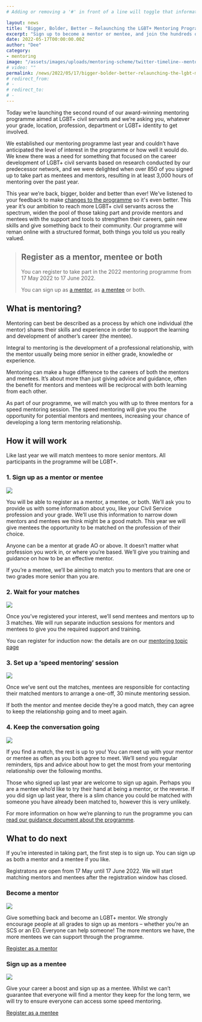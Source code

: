 ```yaml
---
# Adding or removing a '#' in front of a line will toggle that information off and on from being processed. 

layout: news
title: "Bigger, Bolder, Better – Relaunching the LGBT+ Mentoring Programme"
excerpt: "Sign up to become a mentor or mentee, and join the hundreds of LGBT+ civil servants who have benefited from our award-winning programme."
date: 2022-05-17T00:00:00.00Z
author: "Dee"
category: 
- mentoring
image: "/assets/images/uploads/mentoring-scheme/twitter-timeline--mentoring-for-lgbt-civil-servants.png"
# video: ""
permalink: /news/2022/05/17/bigger-bolder-better-relaunching-the-lgbt-mentoring-programme
# redirect_from: 
# - 
# redirect_to: 
# - 
---
```


Today we’re launching the second round of our award-winning mentoring programme aimed at LGBT+ civil servants and we’re asking you, whatever your grade, location, profession, department or LGBT+ identity to get involved.

We established our mentoring programme last year and couldn’t have anticipated the level of interest in the programme or how well it would do. We knew there was a need for something that focused on the career development of LGBT+ civil servants based on research conducted by our predecessor network, and we were delighted when over 850 of you signed up to take part as mentees and mentors, resulting in at least 3,000 hours of mentoring over the past year.

This year we’re back, bigger, bolder and better than ever! We’ve listened to your feedback to make
[changes to the programme](/news/2022/05/17/our-lgbt-mentoring-programme-is-back-and-even-better) so it's even better. This year it’s our ambition to reach more LGBT+ civil servants across the spectrum, widen the pool of those taking part and provide mentors and mentees with the support and tools to strengthen their careers, gain new skills
and give something back to their community. Our programme will reman online with a structured format, both things you told us you really valued.

> ## Register as a mentor, mentee or both
> 
> You can register to take part in the 2022 mentoring programme from 17 May 2022 to 17 June 2022.
> 
> You can sign up as [a mentor](/publication/register-as-a-mentor), as [a mentee](/publication/register-as-a-mentee) or both.

## What is mentoring?

Mentoring can best be described as a process by which one individual (the mentor) shares their skills and experience in order to support the learning and development of another’s career (the mentee).

Integral to mentoring is the development of a professional relationship, with the mentor usually being more senior in either grade, knowledhe or experience. 

Mentoring can make a huge difference to the careers of both the mentors and mentees. It’s about more than just giving advice and guidance, often the benefit for mentors and mentees will be reciprocal with both learning from each other.

As part of our programme, we will match you with up to three mentors for a speed mentoring session. The speed mentoring will give you the opportunity for potential mentors and mentees, increasing your chance of developing a long term mentoring relationship.

## How it will work

Like last year we will match mentees to more senior mentors. All participants in the programme will be LGBT+.

### 1. Sign up as a mentor or mentee 

![](/assets/images/uploads/mentoring-scheme/website-explainer-1.png)

You will be able to register as a mentor, a mentee, or both. We’ll ask you to provide us with some information about you, like your Civil Service profession and your grade. We’ll use this information to narrow down mentors and mentees we think might be a good match. This year we will give mentees the opportunity to be matched on the profession of their choice.

Anyone can be a mentor at grade AO or above. It doesn’t matter what profession you work in, or where you’re based. We’ll give you training and guidance on how to be an effective mentor.

If you’re a mentee, we’ll be aiming to match you to mentors that are one or two grades more senior
than you are.

### 2. Wait for your matches

![](/assets/images/uploads/mentoring-scheme/website-explainer-2.png)

Once you’ve registered your interest, we’ll send mentees and mentors up to 3 matches. We will run
separate induction sessions for mentors and mentees to give you the required support and training. 

You can register for induction now: the details are on our [mentoring topic page](/mentoring)

### 3. Set up a ‘speed mentoring’ session

![](/assets/images/uploads/mentoring-scheme/website-explainer-3.png)

Once we’ve sent out the matches, mentees are responsible for contacting their matched mentors to
arrange a one-off, 30 minute mentoring session.

If both the mentor and mentee decide they’re a good match, they can agree to keep the relationship
going and to meet again.

### 4. Keep the conversation going

![](/assets/images/uploads/mentoring-scheme/website-explainer-4.png)

If you find a match, the rest is up to you! You can meet up with your mentor or mentee as often as you both agree to meet. We’ll send you regular reminders, tips and advice about how to get the most from your mentoring relationship over the following months.

Those who signed up last year are welcome to sign up again. Perhaps you are a mentee who’d like to try their hand at being a mentor, or the reverse. If you did sign up last year, there is a slim chance you could be matched with someone you have already been matched to, however this is very unlikely.

For more information on how we’re planning to run the programme you can [read our guidance document about the programme](/publication/about-our-mentoring-programme).

## What to do next

If you’re interested in taking part, the first step is to sign up. You can sign up as both a mentor and a
mentee if you like.

Registratons are open from 17 May until 17 June 2022. We will start matching mentors and mentees after
the registration window has closed.

### Become a mentor

![](/assets/images/uploads/mentoring-scheme/twitter-timeline--become-a-mentor.png)

Give something back and become an LGBT+ mentor. We strongly encourage people at all grades to
sign up as mentors – whether you’re an SCS or an EO. Everyone can help someone! The more
mentors we have, the more mentees we can support through the programme.

<a href="https://www.civilservice.lgbt/publication/register-as-a-mentor" title="Visit the mentor registration page" class="button button--action">Register as a mentor</a>

### Sign up as a mentee

![](/assets/images/uploads/mentoring-scheme/twitter-timeline--find-a-mentor.png)

Give your career a boost and sign up as a mentee. Whilst we can’t guarantee that everyone will find
a mentor they keep for the long term, we will try to ensure everyone can access some speed
mentoring.

<a href="https://www.civilservice.lgbt/publication/register-as-a-mentee" title="Visit the mentee registration page" class="button button--action">Register as a mentee</a>
